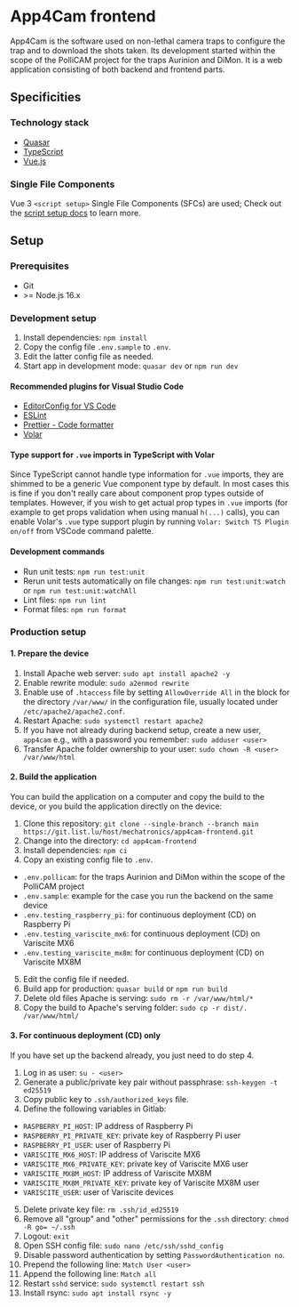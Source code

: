 # App4Cam frontend

App4Cam is the software used on non-lethal camera traps to configure the trap and to download the shots taken.
Its development started within the scope of the PolliCAM project for the traps Aurinion and DiMon.
It is a web application consisting of both backend and frontend parts.

## Specificities

### Technology stack

- [Quasar](https://quasar.dev/)
- [TypeScript](https://www.typescriptlang.org/)
- [Vue.js](https://vuejs.org/)

### Single File Components

Vue 3 `<script setup>` Single File Components (SFCs) are used; Check out the [script setup docs](https://vuejs.org/api/sfc-script-setup.html#sfc-script-setup) to learn more.

## Setup

### Prerequisites

- Git
- \>= Node.js 16.x

### Development setup

1. Install dependencies: `npm install`
2. Copy the config file `.env.sample` to `.env`.
3. Edit the latter config file as needed.
4. Start app in development mode: `quasar dev` or `npm run dev`

#### Recommended plugins for Visual Studio Code

- [EditorConfig for VS Code](https://marketplace.visualstudio.com/items?itemName=EditorConfig.EditorConfig)
- [ESLint](https://marketplace.visualstudio.com/items?itemName=dbaeumer.vscode-eslint)
- [Prettier - Code formatter](https://marketplace.visualstudio.com/items?itemName=esbenp.prettier-vscode)
- [Volar](https://marketplace.visualstudio.com/items?itemName=johnsoncodehk.volar)

#### Type support for `.vue` imports in TypeScript with Volar

Since TypeScript cannot handle type information for `.vue` imports, they are shimmed to be a generic Vue component type by default. In most cases this is fine if you don't really care about component prop types outside of templates. However, if you wish to get actual prop types in `.vue` imports (for example to get props validation when using manual `h(...)` calls), you can enable Volar's `.vue` type support plugin by running `Volar: Switch TS Plugin on/off` from VSCode command palette.

#### Development commands

- Run unit tests: `npm run test:unit`
- Rerun unit tests automatically on file changes: `npm run test:unit:watch` or `npm run test:unit:watchAll`
- Lint files: `npm run lint`
- Format files: `npm run format`

### Production setup

#### 1. Prepare the device

1. Install Apache web server: `sudo apt install apache2 -y`
2. Enable rewrite module: `sudo a2enmod rewrite`
3. Enable use of `.htaccess` file by setting `AllowOverride All` in the block for the directory `/var/www/` in the configuration file, usually located under `/etc/apache2/apache2.conf`.
4. Restart Apache: `sudo systemctl restart apache2`
5. If you have not already during backend setup, create a new user, `app4cam` e.g., with a password you remember: `sudo adduser <user>`
6. Transfer Apache folder ownership to your user: `sudo chown -R <user> /var/www/html`

#### 2. Build the application

You can build the application on a computer and copy the build to the device, or you build the application directly on the device:

1. Clone this repository: `git clone --single-branch --branch main https://git.list.lu/host/mechatronics/app4cam-frontend.git`
2. Change into the directory: `cd app4cam-frontend`
3. Install dependencies: `npm ci`
4. Copy an existing config file to `.env`.

- `.env.pollicam`: for the traps Aurinion and DiMon within the scope of the PolliCAM project
- `.env.sample`: example for the case you run the backend on the same device
- `.env.testing_raspberry_pi`: for continuous deployment (CD) on Raspberry Pi
- `.env.testing_variscite_mx6`: for continuous deployment (CD) on Variscite MX6
- `.env.testing_variscite_mx8m`: for continuous deployment (CD) on Variscite MX8M

5. Edit the config file if needed.
6. Build app for production: `quasar build` or `npm run build`
7. Delete old files Apache is serving: `sudo rm -r /var/www/html/*`
8. Copy the build to Apache's serving folder: `sudo cp -r dist/. /var/www/html/`

#### 3. For continuous deployment (CD) only

If you have set up the backend already, you just need to do step 4.

1. Log in as user: `su - <user>`
2. Generate a public/private key pair without passphrase: `ssh-keygen -t ed25519`
3. Copy public key to `.ssh/authorized_keys` file.
4. Define the following variables in Gitlab:

- `RASPBERRY_PI_HOST`: IP address of Raspberry Pi
- `RASPBERRY_PI_PRIVATE_KEY`: private key of Raspberry Pi user
- `RASPBERRY_PI_USER`: user of Raspberry Pi
- `VARISCITE_MX6_HOST`: IP address of Variscite MX6
- `VARISCITE_MX6_PRIVATE_KEY`: private key of Variscite MX6 user
- `VARISCITE_MX8M_HOST`: IP address of Variscite MX8M
- `VARISCITE_MX8M_PRIVATE_KEY`: private key of Variscite MX8M user
- `VARISCITE_USER`: user of Variscite devices

5. Delete private key file: `rm .ssh/id_ed25519`
6. Remove all "group" and "other" permissions for the `.ssh` directory: `chmod -R go= ~/.ssh`
7. Logout: `exit`
8. Open SSH config file: `sudo nano /etc/ssh/sshd_config`
9. Disable password authentication by setting `PasswordAuthentication no`.
10. Prepend the following line: `Match User <user>`
11. Append the following line: `Match all`
12. Restart `sshd` service: `sudo systemctl restart ssh`
13. Install rsync: `sudo apt install rsync -y`
